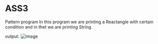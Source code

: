 # ASS3
Pattern program
In this program we are printing a Reactangle with certain condition and in thet we are printing String.


output:
![image](https://user-images.githubusercontent.com/76723039/118497918-223c4880-b743-11eb-9a4c-3c6f6aa25bf7.png)


